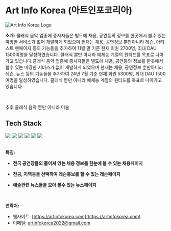 # Art Info Korea (아트인포코리아)

![Art Info Korea Logo](https://ycuajmirzlqpgzuonzca.supabase.co/storage/v1/object/public/artinfo/advertisements/artinfo2.png)

**소개:**
클래식 음악 업종에 종사자들은 별도에 채용, 공연등의 정보를 한곳에서 볼수 있는 마땅한 서비스가 없어 개발하게 되었으며 현재는 채용, 공연정보 뿐만아니라 레슨, 아티스트 펜페이지 등의 기능들을 추가하여 11월 말 기준 현재 회원 2700명, 최대 DAU 1500여명을 달성하였습니다. 클래식 뿐만
아니라 예체능 계열의 원티드를 목표로 나아가고 있습니다.클래식 음악 업종에 종사자들은 별도에 채용, 공연등의 정보를 한곳에서 볼수 있는 마땅한 서비스가 없어 개발하게 되었으며 현재는 채용, 공연정보 뿐만아니라 레슨, 뉴스 등의 기능들을 추가하여 24년 7월 기준 현재 회원 5300명, 최대 DAU 1500여명을 달성하였습니다. 클래식 뿐만 아니라 예체능 계열의 원티드를 목표로 나아가고 있습니다.

<br />

추후 클래식 음악 뿐만 아니라 미술

## Tech Stack

<div>
    <img src="https://img.shields.io/badge/Next.js-61DAFB?style=for-the-badge&logo=Next.js&logoColor=white">
    <img src="https://img.shields.io/badge/JavaScript-F7DF1E?style=for-the-badge&logo=JavaScript&logoColor=white">
    <img src="https://img.shields.io/badge/typescript-3178C6?style=for-the-badge&logo=typescript&logoColor=black">
    <img src="https://img.shields.io/badge/tailwind-DB7093?style=for-the-badge&logo=tailwind&logoColor=white">
    <img src="https://img.shields.io/badge/supabase-1572B6?style=for-the-badge&logo=supabase&logoColor=white">
    <img src="https://img.shields.io/badge/React Query-FF4154?style=for-the-badge&logo=ReactQuery&logoColor=white">
     
</div>

<br/>

**특징:**

- **전국 공연장들의 흩어져 있는 채용 정보를 한눈에 볼 수 있는 채용페이지**

- **전공, 지역등을 선택하여 레슨홍보를 할 수 있는 레슨페이지**

- **예술관련 뉴스들을 모아 볼수 있는 뉴스페이지**

<br />

**연락처:**

- 웹사이트: [https://artinfokorea.com](https://artinfokorea.com)
- 이메일: artinfokorea2022@gmail.com
